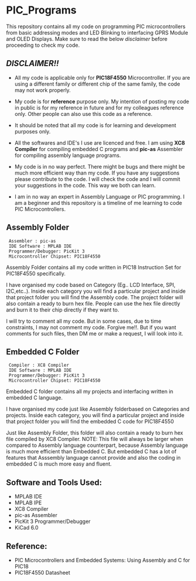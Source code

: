 # PIC_Programs

This repository contains all my code on programming PIC microcontrollers from basic addressing modes and LED Blinking to interfacing GPRS Module and OLED Displays. Make sure to read the below _disclaimer_ before proceeding to check my code.

## _DISCLAIMER!!_

- All my code is applicable only for **PIC18F4550** Microcontroller. If you are using a different family or different chip of the same family, the code may not work properly.

- My code is for **reference** purpose only. My intention of posting my code in public is for my reference in future and for my colleagues reference only. Other people can also use this code as a reference.

- It should be noted that all my code is for learning and development purposes only.

- All the softwares and IDE's I use are licenced and free. I am using **XC8 Compiler** for compiling embedded C programs and **pic-as** Assembler for compiling assembly language programs.

- My code is in no way perfect. There might be bugs and there might be much more efficient way than my code. If you have any suggestions please contribute to the code. I will check the code and I will commit your suggestions in the code. This way we both can learn.

- I am in no way an expert in Assembly Language or PIC programming. I am a beginner and this repository is a timeline of me learning to code PIC Microcontrollers.

## Assembly Folder

```
 Assembler : pic-as
 IDE Software : MPLAB IDE
 Programmer/Debugger: PicKit 3
 Microcontroller Chipset: PIC18F4550
```

Assembly Folder contains all my code written in PIC18 Instruction Set for PIC18F4550 specifically.

I have organised my code based on Category (Eg.. LCD Interface, SPI, I2C,etc..).
Inside each category you will find a particular project and inside that project folder you will find the Assembly code.
The project folder will also contain a ready to burn hex file. People can use the hex file directly and burn it to their chip directly if they want to.

I will try to comment all my code. But in some cases, due to time constraints, I may not comment my code. Forgive me!!. But if you want comments for such files, then DM me or make a request, I will look into it.

## Embedded C Folder

```
 Compiler : XC8 Compiler
 IDE Software : MPLAB IDE
 Programmer/Debugger: PicKit 3
 Microcontroller Chipset: PIC18F4550
```

Embedded C folder contains all my projects and interfacing written in embedded C language.

I have organised my code just like Assembly folderbased on Categories and projects.
Inside each category, you will find a particular project and inside that project folder you will find the embedded C code for PIC18F4550

Just like Assembly Folder, this folder will also contain a ready to burn hex file compiled by XC8 Compiler. NOTE: This file will always be larger when compared to Assembly language counterpart, because Assembly language is much more efficient than Embedded C. But embedded C has a lot of features that Asssembly language cannot provide and also the coding in embedded C is much more easy and fluent.

## Software and Tools Used:

- MPLAB IDE
- MPLAB IPE
- XC8 Compiler
- pic-as Assembler
- PicKit 3 Programmer/Debugger
- KiCad 6.0

## Reference:

- PIC Microcontrollers and Embedded Systems: Using Assembly and C for PIC18
- PIC18F4550 Datasheet
